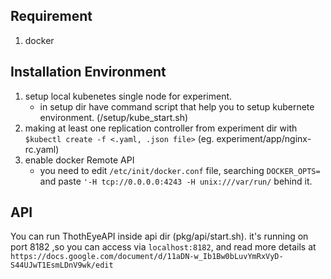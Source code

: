 ## Requirement
 1. docker

## Installation Environment
 1. setup local kubenetes single node for experiment.
 	- in setup dir have command script that help you to setup kubernete environment. (/setup/kube_start.sh)
 2. making at least one replication controller from experiment dir with
 	` $kubectl create -f <.yaml, .json file> `
 	(eg. experiment/app/nginx-rc.yaml)
 3. enable docker Remote API
 	- you need to edit `/etc/init/docker.conf` file, searching `DOCKER_OPTS=` and paste `'-H tcp://0.0.0.0:4243 -H unix:///var/run/` behind it. 
## API
 You can run ThothEyeAPI inside api dir (pkg/api/start.sh). it's running on port 8182 ,so you can access via `localhost:8182`, and read more details at `https://docs.google.com/document/d/11aDN-w_Ib1Bw0bLuvYmRxVyD-S44UJwT1EsmLDnV9wk/edit`
